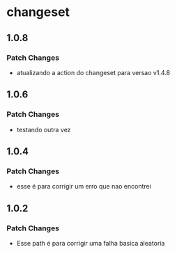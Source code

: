 # changeset

## 1.0.8

### Patch Changes

- atualizando a action do changeset para versao v1.4.8

## 1.0.6

### Patch Changes

- testando outra vez

## 1.0.4

### Patch Changes

- esse é para corrigir um erro que nao encontrei

## 1.0.2

### Patch Changes

- Esse path é para corrigir uma falha basica aleatoria

